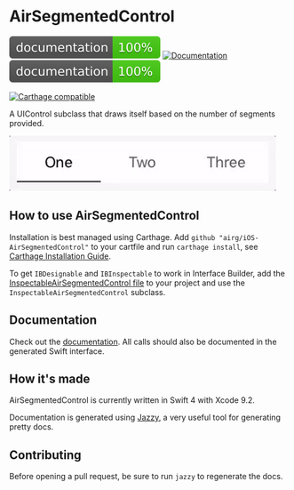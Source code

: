 # AirSegmentedControl

[![Documentation](https://github.com/airG/iOS-AirSegmentedControl/blob/master/docs/badge.svg)](https://airg.github.io/iOS-AirSegmentedControl/)
[![Documentation](badge.svg)](https://airg.github.io/iOS-AirSegmentedControl/)
[![Documentation](docs/badge.svg)](https://airg.github.io/iOS-AirSegmentedControl/)

[![Carthage compatible](https://img.shields.io/badge/Carthage-compatible-4BC51D.svg?style=flat)](https://github.com/Carthage/Carthage)

A UIControl subclass that draws itself based on the number of segments provided.

![example](AirSegmentedControlExample.gif)

## How to use AirSegmentedControl

Installation is best managed using Carthage. Add `github "airg/iOS-AirSegmentedControl"` to your cartfile and run `carthage install`, see [Carthage Installation Guide](https://github.com/Carthage/Carthage#if-youre-building-for-ios-tvos-or-watchos).

To get `IBDesignable` and `IBInspectable` to work in Interface Builder, add the [InspectableAirSegmentedControl file](https://github.com/airG/iOS-AirSegmentedControl/blob/master/AirSegmentedControl/InspectableAirSegmentedControl.swift) to your project and use the `InspectableAirSegmentedControl` subclass.

## Documentation

Check out the [documentation](https://airg.github.io/iOS-AirSegmentedControl/). All calls should also be documented in the generated Swift interface.


## How it's made

AirSegmentedControl is currently written in Swift 4 with Xcode 9.2.

Documentation is generated using [Jazzy](https://github.com/realm/jazzy), a very useful tool for generating pretty docs.


## Contributing

Before opening a pull request, be sure to run `jazzy` to regenerate the docs.
